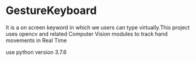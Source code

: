 # GestureKeyboard
It is a on screen keyword in which we users can type virtually.This project uses opencv and related Computer Vision modules to track hand movements in Real Time



use python version 3.7.6
